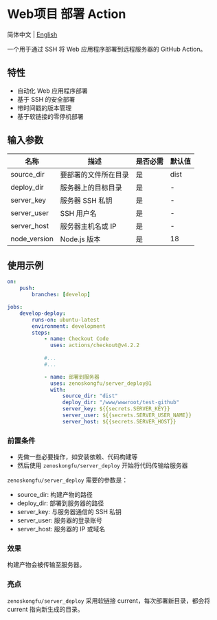 # Web项目 部署 Action

简体中文 | [English](./README.md)

一个用于通过 SSH 将 Web 应用程序部署到远程服务器的 GitHub Action。

## 特性
- 自动化 Web 应用程序部署
- 基于 SSH 的安全部署
- 带时间戳的版本管理
- 基于软链接的零停机部署

## 输入参数
| 名称 | 描述 | 是否必需 | 默认值 |
|------|------|----------|--------|
| source_dir | 要部署的文件所在目录 | 是 | dist |
| deploy_dir | 服务器上的目标目录 | 是 | - |
| server_key | 服务器 SSH 私钥 | 是 | - |
| server_user | SSH 用户名 | 是 | - |
| server_host | 服务器主机名或 IP | 是 | - |
| node_version | Node.js 版本 | 是 | 18 |

## 使用示例

```yml
on:
    push:
        branches: [develop]

jobs:
    develop-deploy:
        runs-on: ubuntu-latest
        environment: development
        steps:
            - name: Checkout Code
              uses: actions/checkout@v4.2.2
            
            #...
            #...

            - name: 部署到服务器
              uses: zenoskongfu/server_deploy@1
              with:
                  source_dir: "dist"
                  deploy_dir: "/www/wwwroot/test-github"
                  server_key: ${{secrets.SERVER_KEY}}
                  server_user: ${{secrets.SERVER_USER_NAME}}
                  server_host: ${{secrets.SERVER_HOST}}
```

### 前置条件
- 先做一些必要操作，如安装依赖、代码构建等
- 然后使用 `zenoskongfu/server_deploy` 开始将代码传输给服务器

`zenoskongfu/server_deploy` 需要的参数是：
- source_dir: 构建产物的路径
- deploy_dir: 部署到服务器的路径
- server_key: 与服务器通信的 SSH 私钥
- server_user: 服务器的登录账号
- server_host: 服务器的 IP 或域名

### 效果
构建产物会被传输至服务器。

### 亮点
`zenoskongfu/server_deploy` 采用软链接 current，每次部署新目录，都会将 current 指向新生成的目录。